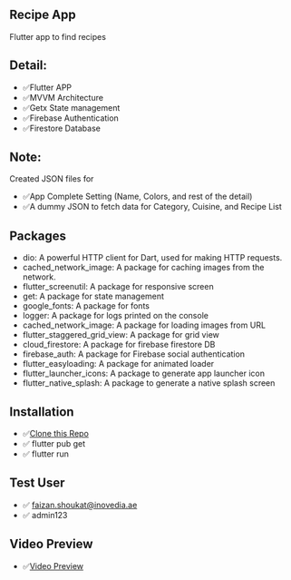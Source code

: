 ## Recipe App
Flutter app to find recipes

## Detail:
- ✅Flutter APP
- ✅MVVM Architecture
- ✅Getx State management 
- ✅Firebase Authentication
- ✅Firestore Database

## Note:
Created JSON files for 
- ✅App Complete Setting (Name, Colors, and rest of the detail)
- ✅A dummy JSON to fetch data for Category, Cuisine, and Recipe List

## Packages
- dio: A powerful HTTP client for Dart, used for making HTTP requests.
- cached_network_image: A package for caching images from the network.
- flutter_screenutil: A package for responsive screen
- get: A package for state management 
- google_fonts: A package for fonts
- logger: A package for logs printed on the console
- cached_network_image: A package for loading images from URL
- flutter_staggered_grid_view: A package for grid view
- cloud_firestore: A package for firebase firestore DB
- firebase_auth: A package for Firebase social authentication
- flutter_easyloading: A package for animated loader
- flutter_launcher_icons: A package to generate app launcher icon
- flutter_native_splash: A package to generate a native splash screen

## Installation
- ✅[Clone this Repo](https://github.com/faizanShoukat55/recipley)
- ✅ flutter pub get
- ✅ flutter run

## Test User
- ✅ faizan.shoukat@inovedia.ae
- ✅ admin123


## Video Preview
- ✅[Video Preview](https://streamable.com/ybox7p)


